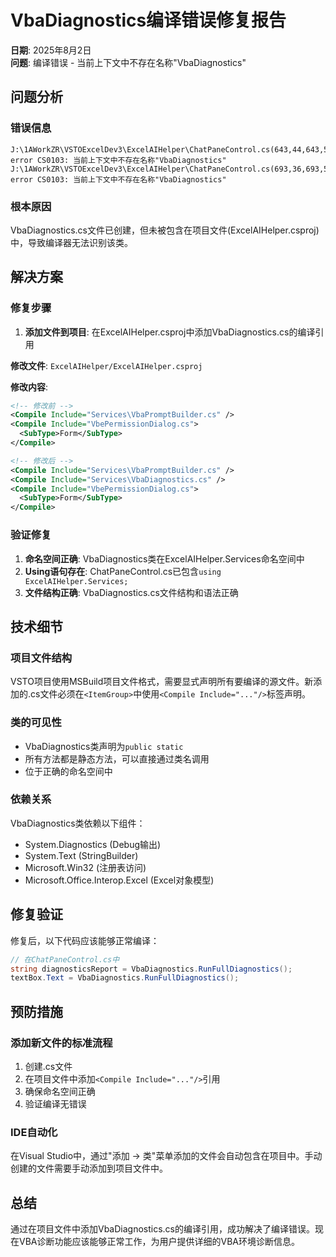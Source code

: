 # VbaDiagnostics编译错误修复报告

**日期**: 2025年8月2日  
**问题**: 编译错误 - 当前上下文中不存在名称"VbaDiagnostics"

## 问题分析

### 错误信息
```
J:\1AWorkZR\VSTOExcelDev3\ExcelAIHelper\ChatPaneControl.cs(643,44,643,58): error CS0103: 当前上下文中不存在名称"VbaDiagnostics"
J:\1AWorkZR\VSTOExcelDev3\ExcelAIHelper\ChatPaneControl.cs(693,36,693,50): error CS0103: 当前上下文中不存在名称"VbaDiagnostics"
```

### 根本原因
VbaDiagnostics.cs文件已创建，但未被包含在项目文件(ExcelAIHelper.csproj)中，导致编译器无法识别该类。

## 解决方案

### 修复步骤
1. **添加文件到项目**: 在ExcelAIHelper.csproj中添加VbaDiagnostics.cs的编译引用

**修改文件**: `ExcelAIHelper/ExcelAIHelper.csproj`

**修改内容**:
```xml
<!-- 修改前 -->
<Compile Include="Services\VbaPromptBuilder.cs" />
<Compile Include="VbePermissionDialog.cs">
  <SubType>Form</SubType>
</Compile>

<!-- 修改后 -->
<Compile Include="Services\VbaPromptBuilder.cs" />
<Compile Include="Services\VbaDiagnostics.cs" />
<Compile Include="VbePermissionDialog.cs">
  <SubType>Form</SubType>
</Compile>
```

### 验证修复
1. **命名空间正确**: VbaDiagnostics类在ExcelAIHelper.Services命名空间中
2. **Using语句存在**: ChatPaneControl.cs已包含`using ExcelAIHelper.Services;`
3. **文件结构正确**: VbaDiagnostics.cs文件结构和语法正确

## 技术细节

### 项目文件结构
VSTO项目使用MSBuild项目文件格式，需要显式声明所有要编译的源文件。新添加的.cs文件必须在`<ItemGroup>`中使用`<Compile Include="..."/>`标签声明。

### 类的可见性
- VbaDiagnostics类声明为`public static`
- 所有方法都是静态方法，可以直接通过类名调用
- 位于正确的命名空间中

### 依赖关系
VbaDiagnostics类依赖以下组件：
- System.Diagnostics (Debug输出)
- System.Text (StringBuilder)
- Microsoft.Win32 (注册表访问)
- Microsoft.Office.Interop.Excel (Excel对象模型)

## 修复验证

修复后，以下代码应该能够正常编译：
```csharp
// 在ChatPaneControl.cs中
string diagnosticsReport = VbaDiagnostics.RunFullDiagnostics();
textBox.Text = VbaDiagnostics.RunFullDiagnostics();
```

## 预防措施

### 添加新文件的标准流程
1. 创建.cs文件
2. 在项目文件中添加`<Compile Include="..."/>`引用
3. 确保命名空间正确
4. 验证编译无错误

### IDE自动化
在Visual Studio中，通过"添加 → 类"菜单添加的文件会自动包含在项目中。手动创建的文件需要手动添加到项目文件中。

## 总结

通过在项目文件中添加VbaDiagnostics.cs的编译引用，成功解决了编译错误。现在VBA诊断功能应该能够正常工作，为用户提供详细的VBA环境诊断信息。